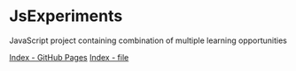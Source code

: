 # JsExperiments

JavaScript project containing combination of multiple learning opportunities

[Index - GitHub Pages](https://axal25.github.io/JsExperiments/)
[Index - file](./index.html)
